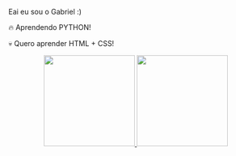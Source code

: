 Eai eu sou o Gabriel :)

🔥 Aprendendo PYTHON!

💀 Quero aprender HTML + CSS!

<div align="center">
  <a href="https://github.com/rafaballerini">
  <img height="180em" src="https://github-readme-stats.vercel.app/api?username=gabicurcino&show_icons=true&theme=dracula&include_all_commits=true&count_private=true"/>
  <img height="180em" src="https://github-readme-stats.vercel.app/api/top-langs/?username=gabicurcino&layout=compact&langs_count=7&theme=dracula"/>
</div>
  <div style="display: inline_block"><br>
  
